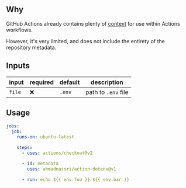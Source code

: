 ## Why

GitHub Actions already contains plenty of [context](https://docs.github.com/en/actions/reference/context-and-expression-syntax-for-github-actions) for use within Actions workflows.

However, it's very limited, and does not include the entirety of the repository metadata.

## Inputs

| input  | required | default | description         |
| ------ | -------- | ------- | ------------------- |
| `file` | ❌      | `.env`   | path to `.env` file |

## Usage

``` yaml
jobs:
  job:
    runs-on: ubuntu-latest

    steps:
      - uses: actions/checkout@v2

      - id: metadata
        uses: ahmadnassri/action-dotenv@v1

      - run: echo ${{ env.foo }} ${{ env.bar }}
